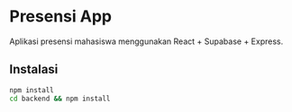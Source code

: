 # Presensi App

Aplikasi presensi mahasiswa menggunakan React + Supabase + Express.

## Instalasi

```bash
npm install
cd backend && npm install
